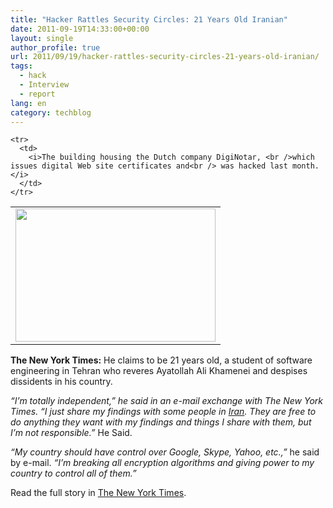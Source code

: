 ```yaml
---
title: "Hacker Rattles Security Circles: 21 Years Old Iranian"
date: 2011-09-19T14:33:00+00:00
layout: single
author_profile: true
url: 2011/09/19/hacker-rattles-security-circles-21-years-old-iranian/
tags:
  - hack
  - Interview
  - report
lang: en
category: techblog
---
```

<div dir="ltr" trbidi="on">
  <table cellpadding="0" cellspacing="0">
    <tr>
      <td>
        <a href="http://3.bp.blogspot.com/-jRlQ4ZBh5vQ/TndKsL8sbBI/AAAAAAAAECU/RHWc9FOoL4U/s1600/hackjump.jpg" imageanchor="1"><img border="0" height="213" src="http://3.bp.blogspot.com/-jRlQ4ZBh5vQ/TndKsL8sbBI/AAAAAAAAECU/RHWc9FOoL4U/s320/hackjump.jpg" width="320" /></a>
      </td>
    </tr>
    
    <tr>
      <td>
        <i>The building housing the Dutch company DigiNotar, <br />which issues digital Web site certificates and<br /> was hacked last month.</i>
      </td>
    </tr>
  </table>
  
  <p>
    <b>The New York Times:</b> He claims to be 21 years old, a student of software engineering in Tehran who reveres Ayatollah Ali Khamenei and despises dissidents in his country.
  </p>
  
  <p>
    <i>“I’m totally independent,” he said in an e-mail exchange with The New York Times. “I just share my findings with some people in <a href="http://topics.nytimes.com/top/news/international/countriesandterritories/iran/index.html?inline=nyt-geo">Iran</a>. They are free to do anything they want with my findings and things I share with them, but I’m not responsible.” </i>He Said.
  </p>
  
  <p>
    <i>“My country should have control over Google, Skype, Yahoo, etc.,” </i>he said by e-mail.<i> “I’m breaking all encryption algorithms and giving power to my country to control all of them.”</i>
  </p>
  
  <div>
  </div>
  
  <div>
    Read the full story in <a href="http://www.nytimes.com/2011/09/12/technology/hacker-rattles-internet-security-circles.html?pagewanted=2&#038;_r=2">The New York Times</a>.
  </div>
</div>